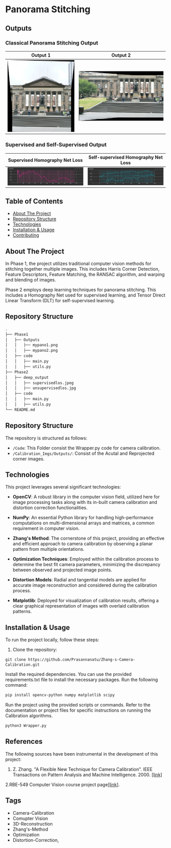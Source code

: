 # Panorama Stitching

## Outputs

### Classical Panorama Stitching Output

| Output 1 | Output 2 |
|----------|----------|
| ![Output 1](./Phase1/Outputs/mypano1.png) | ![Output 2](./Phase1/Outputs/mypano2.png) |


### Supervised and Self-Supervised Output

| Supervised Homography Net Loss | Self-supervised Homography Net Loss |
|--------------------------------|-------------------------------------|
| ![Supervised Loss](./Phase2/deep_output/supervisedlos.jpeg) | ![Unsupervised Loss](./Phase2/deep_output/unsupervisedlos.jpg) |

## Table of Contents
- [About The Project](#about-the-project)
- [Repository Structure](#repository-structure)
- [Technologies](#technologies)
- [Installation & Usage](#installation--usage)
- [Contributing](#contributing)


## About The Project
In Phase 1, the project utilizes traditional computer vision methods for stitching together multiple images. This includes Harris Corner Detection, Feature Descriptors, Feature Matching, the RANSAC algorithm, and warping and blending of images.

Phase 2 employs deep learning techniques for panorama stitching. This includes a Homography Net used for supervised learning, and Tensor Direct Linear Transform (DLT) for self-supervised learning.

## Repository Structure

```markdown
.
├── Phase1
│   ├── Outputs
│   │   ├── mypano1.png
│   │   ├── mypano2.png
│   ├── code
│   │   ├── main.py
│   │   ├── utils.py
├── Phase2
│   ├── deep_output
│   │   ├── supervisedlos.jpeg
│   │   ├── unsupervisedlos.jpg
│   ├── code
│   │   ├── main.py
│   │   ├── utils.py
└── README.md

```

## Repository Structure
The repository is structured as follows:
- `/Code`: This Folder consist the Wrapper.py code for camera calibration.
- `/Calibration_Imgs/Outputs/`: Consist of the Acutal and Reprojected corner images.


## Technologies

This project leverages several significant technologies:

- **OpenCV**: A robust library in the computer vision field, utilized here for image processing tasks along with its in-built camera calibration and distortion correction functionalities.

- **NumPy**: An essential Python library for handling high-performance computations on multi-dimensional arrays and matrices, a common requirement in computer vision.

- **Zhang's Method**: The cornerstone of this project, providing an effective and efficient approach to camera calibration by observing a planar pattern from multiple orientations.

- **Optimization Techniques**: Employed within the calibration process to determine the best fit camera parameters, minimizing the discrepancy between observed and projected image points.

- **Distortion Models**: Radial and tangential models are applied for accurate image reconstruction and considered during the calibration process.

- **Matplotlib**: Deployed for visualization of calibration results, offering a clear graphical representation of images with overlaid calibration patterns.


## Installation & Usage
To run the project locally, follow these steps:

1. Clone the repository:

```shell
git clone https://github.com/Prasannanatu/Zhang-s-Camera-Calibration.git
 ```
 
Install the required dependencies. You can use the provided requirements.txt file to install the necessary packages. Run the following command:


```bash
pip install opencv-python numpy matplotlib scipy
 ```
 
 

 
Run the project using the provided scripts or commands. Refer to the documentation or project files for specific instructions on running the Calibration algorithms.

 ```bash
python3 Wrapper.py
 ```

## References

The following sources have been instrumental in the development of this project:

1. Z. Zhang. "A Flexible New Technique for Camera Calibration". IEEE Transactions on Pattern Analysis and Machine Intelligence. 2000. [[link]](https://www.microsoft.com/en-us/research/wp-content/uploads/2016/02/tr98-71.pdf)

2.RBE-549 Computer Vision course project page[[link]](https://rbe549.github.io/spring2023/hw/hw1/).


## Tags
-  Camera-Calibration
- Comupter Vision
- 3D-Reconstruction
- Zhang's-Method
- Optimization
- Distortion-Correction,



<!-- -Classical Panorama Stitching Output:
| ![image1](./Phase1/Outputs/mypano1.png) | ![image2](./Phase1/Outputs/mypano2.png) |
|:--:|:---:|
| output_1 | output_2|


-Supervised and Self-Supervised Output:
| ![image1](./Phase2/deep_output/supervisedlos.jpeg) | ![image2](./Phase2/deep_output/unsupervisedlos.jpg) |
|:--:|:---:|
| Suervised Homography Net loss | Self-suervised Homography Net loss| -->



